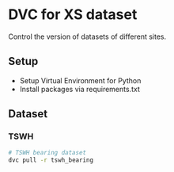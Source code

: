 # DVC for XS dataset
Control the version of datasets of different sites.

## Setup
- Setup Virtual Environment for Python
- Install packages via requirements.txt

## Dataset
### TSWH
```bash
# TSWH bearing dataset
dvc pull -r tswh_bearing
```
